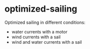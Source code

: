 # optimized-sailing
Optimized sailing in different conditions:
- water currents with a motor
- wind currents with a sail
- wind and water currents with a sail

